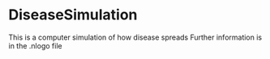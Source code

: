 # DiseaseSimulation
This is a computer simulation of how disease spreads
Further information is in the .nlogo file
